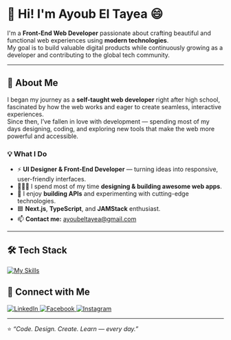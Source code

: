 # 👋 Hi! I'm Ayoub El Tayea 😄  

I'm a **Front-End Web Developer** passionate about crafting beautiful and functional web experiences using **modern technologies**.  
My goal is to build valuable digital products while continuously growing as a developer and contributing to the global tech community.

---

## 🌱 About Me  
I began my journey as a **self-taught web developer** right after high school, fascinated by how the web works and eager to create seamless, interactive experiences.  
Since then, I’ve fallen in love with development — spending most of my days designing, coding, and exploring new tools that make the web more powerful and accessible.

### 💡 What I Do
- ⚡ **UI Designer & Front-End Developer** — turning ideas into responsive, user-friendly interfaces.  
- 👨🏽‍💻 I spend most of my time **designing & building awesome web apps**.  
- 🚀 I enjoy **building APIs** and experimenting with cutting-edge technologies.  
- 🟦 **Next.js**, **TypeScript**, and **JAMStack** enthusiast.  
- 📫 **Contact me:** [ayoubeltayea@gmail.com](mailto:ayoubeltayea@gmail.com)

---

## 🛠️ Tech Stack

[![My Skills](https://skillicons.dev/icons?i=html,css,js,ts,react,py,tailwind,scss,nodejs,mongodb,expressjs,wordpress)](https://skillicons.dev)


## 🤝 Connect with Me  

<div align="left">
  <a href="https://www.linkedin.com/in/ayoub-el-tayea" target="_blank">
    <img src="https://img.shields.io/badge/LinkedIn-%231E77B5.svg?&style=for-the-badge&logo=linkedin&logoColor=white" alt="LinkedIn"/>
  </a>
  <a href="https://www.facebook.com/ayoub.eltayea" target="_blank">
    <img src="https://img.shields.io/badge/Facebook-%232E87FB.svg?&style=for-the-badge&logo=facebook&logoColor=white" alt="Facebook"/>
  </a>
  <a href="https://www.instagram.com/ayoub.tye" target="_blank">
    <img src="https://img.shields.io/badge/Instagram-%23000000.svg?&style=for-the-badge&logo=instagram&logoColor=white" alt="Instagram"/>
  </a>
</div>

---

⭐️ *“Code. Design. Create. Learn — every day.”*  
